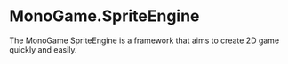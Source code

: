 # MonoGame.SpriteEngine
The MonoGame SpriteEngine is a framework that aims to create 2D game quickly and easily.
